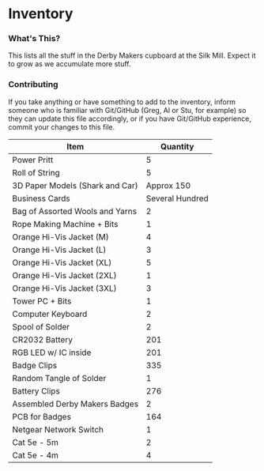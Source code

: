 Inventory
=========

### What's This?
This lists all the stuff in the Derby Makers cupboard at the Silk Mill. Expect it to grow as we accumulate more stuff.

### Contributing
If you take anything or have something to add to the inventory, inform someone who is familiar with Git/GitHub (Greg, Al or Stu, for example) so they can update this file accordingly, or if you have Git/GitHub experience, commit your changes to this file.

| Item                                    | Quantity        |
|-----------------------------------------|-----------------|
| Power Pritt                             | 5               |
| Roll of String                          | 5               |
| 3D Paper Models (Shark and Car)         | Approx 150      |
| Business Cards                          | Several Hundred |
| Bag of Assorted Wools and Yarns         | 2               |
| Rope Making Machine + Bits              | 1               |
| Orange Hi-Vis Jacket (M)                | 4               |
| Orange Hi-Vis Jacket (L)                | 3               |
| Orange Hi-Vis Jacket (XL)               | 5               |
| Orange Hi-Vis Jacket (2XL)              | 1               |
| Orange Hi-Vis Jacket (3XL)              | 3               |
| Tower PC + Bits                         | 1               |
| Computer Keyboard                       | 2               |
| Spool of Solder                         | 2               |
| CR2032 Battery                          | 201             |
| RGB LED w/ IC inside                    | 201             |
| Badge Clips                             | 335             |
| Random Tangle of Solder                 | 1               |
| Battery Clips                           | 276             |
| Assembled Derby Makers Badges           | 2               |
| PCB for Badges                          | 164             |
| Netgear Network Switch                  | 1               |
| Cat 5e - 5m                             | 2               |
| Cat 5e - 4m                             | 4               |
